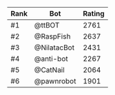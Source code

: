Rank|Bot|Rating
---|---|---
#1|@ttBOT|2761
#2|@RaspFish|2637
#3|@NilatacBot|2431
#4|@anti-bot|2267
#5|@CatNail|2064
#6|@pawnrobot|1901

